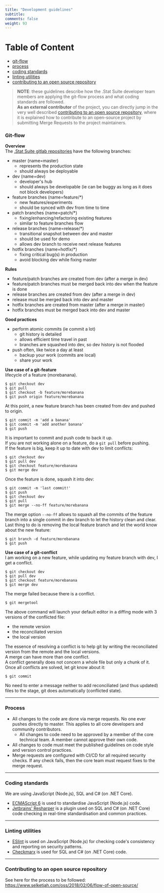 ```yaml
---
title: "Development guidelines"
subtitle: 
comments: false
weight: 93
---
```


# Table of Content
- [git-flow](#git-flow)
- [process](#process)
- [coding standards](#coding-standards)
- [linting utilities](#linting-utilities)
- [contributing to an open source repository](#contributing-to-an-open-source-repository)

> **NOTE**: these guidelines describe how the .Stat Suite developer team members are applying the git-flow process and what coding standards are followed. <br>
**As an external contributor** of the project, you can directly jump in the very well described [contributing to an open source repository](https://www.selketjah.com/oss/2018/02/06/flow-of-open-source/), where it is explained how to contribute to an open-source project by submitting Merge Requests to the project maintainers.

### Git-flow

**Overview** <br>
The [.Stat Suite gitlab repositories](https://gitlab.com/sis-cc/.stat-suite) have the following branches:

- master (name=master)
    - represents the production state
    - should always be deployable
- dev (name=dev)
    - developer's hub
    - should always be developable (ie can be buggy as long as it does not block developers)
- feature branches (name=feature/*)
    - new features/experiments
    - should be synced with dev from time to time
- patch branches (name=patch/*)
    - fixing/enhancing/refactoring existing features
    - similar to feature branches flow
- release branches (name=release/*)
    - transitional snapshot between dev and master
    - should be used for demo
    - allows dev branch to receive next release features
- hotfix branches (name=hotfix/*)
    - fixing critical bug(s) in production
    - avoid blocking dev while fixing master

**Rules**<br>

- feature/patch branches are created from dev (after a merge in dev) <br>
- feature/patch branches must be merged back into dev when the feature is done <br>
- release branches are created from dev (after a merge in dev) <br>
- release must be merged back into dev and master <br>
- hotfix branches are created from master (after a merge in master) <br>
- hotfix branches must be merged back into dev and master <br>

**Good practices**<br>

- perform atomic commits (ie commit a lot) <br>
    - git history is detailed <br>
    - allows efficient time travel in past <br>
    - branches are squashed into dev, so dev history is not flooded <br>
- push often, like twice a day at least <br>
    - backup your work (commits are local) <br>
    - share your work <br>

**Use case of a git-feature**<br>
lifecycle of a feature (morebanana).<br>

```
$ git checkout dev
$ git pull
$ git checkout -b feature/morebanana
$ git push origin feature/morebanana
```
At this point, a new feature branch has been created from dev and pushed to origin.
```
$ git commit -m 'add a banana'
$ git commit -m 'add another banana'
$ git push
```
It is important to commit and push code to back it up.  
If you are not working alone on a feature, do a `git pull` before pushing.  
If the feature is big, keep it up to date with dev to limit conflicts:
```
$ git checkout dev
$ git pull dev
$ git checkout feature/morebanana
$ git merge dev
```
Once the feature is done, squash it into dev:
```
$ git commit -m 'last commit!'
$ git push
$ git checkout dev
$ git pull
$ git merge --no-ff feature/morebanana
```
The merge option `--no-ff` allows to squash all the commits of the feature branch into a single commit in dev branch to let the history clean and clear.   
Last thing to do is removing the local feature branch and let the world know about the new feature:
```
$ git branch -d feature/morebanana
$ git push
```

**Use case of a git-conflict**<br>
I am working on a new feature, while updating my feature branch with dev, I get a conflict.<br>

```
$ git checkout dev
$ git pull dev
$ git checkout feature/morebanana
$ git merge dev
```
The merge failed because there is a conflict.<br>
```
$ git mergetool
```
The above command will launch your default editor in a diffing mode with 3 versions of the conflicted file:

- the remote version
- the reconciliated version
- the local version

The essence of resolving a conflict is to help git by writing the reconciliated version from the remote and the local versions.<br>
A merge can have more than one conflict. <br>
A conflict generally does not concern a whole file but only a chunk of it.<br>
Once all conflicts are solved, let git know about it:
```
$ git commit
```
No need to enter a message neither to add reconciliated (and thus updated) files to the stage, git does automatically (conflicted state).

---

### Process

- All changes to the code are done via merge requests. No one ever pushes directly to master. This applies to all core developers and community contributors.
    - All changes to code need to be approved by a member of the core technical team. A member cannot approve their own code.
- All changes to code must meet the published guidelines on code style and version control practices.
- Merge requests are configured with CI/CD for all required security checks. If any check fails, then the core team must request fixes to the merge request. 

---

### Coding standards

We are using JavaScript (Node.js), SQL and C# (on .NET Core).<br>

- [ECMAScript 6](https://en.wikipedia.org/wiki/ECMAScript#6th_Edition_-_ECMAScript_2015) is used to standardise JavaScript (Node.js) code.
- [Jetbrains' Resharper](https://www.jetbrains.com/resharper/features/code_analysis.html) is a plugin used on SQL and C# (on .NET Core) code checking in real-time standardisation and common practices.

---

### Linting utilities

- [ESlint](https://eslint.org/) is used on JavaScript (Node.js) for checking code's consistency and reporting on security patterns.<br>
- [Checkmarx](https://www.checkmarx.com/) is used for SQL and C# (on .NET Core) code.

---

### Contributing to an open source repository

See here for the process to be followed: https://www.selketjah.com/oss/2018/02/06/flow-of-open-source/

